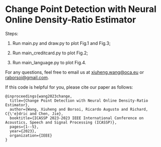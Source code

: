 # Change Point Detection with Neural Online Density-Ratio Estimator

Steps:

1. Run main.py and draw.py to plot Fig.1 and Fig.3;

2. Run main_creditcard.py to plot Fig.2;

3. Run main_language.py to plot Fig.4.

For any questions, feel free to email us at xiuheng.wang@oca.eu or raborsoi@gmail.com.

If this code is helpful for you, please cite our paper as follows:

	@inproceedings{wang2023change,
	  title={Change Point Detection with Neural Online Density-Ratio Estimator},
	  author={Wang, Xiuheng and Borsoi, Ricardo Augusto and Richard, C{\'e}dric and Chen, Jie},
	  booktitle={ICASSP 2023-2023 IEEE International Conference on Acoustics, Speech and Signal Processing (ICASSP)},
	  pages={1--5},
	  year={2023},
	  organization={IEEE}
	}
